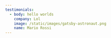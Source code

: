 ```yaml
---
testimonials:
  - body: hello worlds
    company: Lol
    image: /static/images/gatsby-astronaut.png
    name: Mario Rossi
---
```


